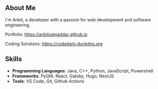## About Me
I'm Ankit, a developer with a passion for web development and software engineering.

Portfolio: https://ankitsamaddar.github.io

Coding Solutions: https://codedaily.duckdns.org

## Skills
- **Programming Languages**: Java, C++, Python, JavaScript, Powershell
- **Frameworks**: PyQt6, React, Gatsby, Hugo, NextJS
- **Tools**: VS Code, Git, Github Actions

